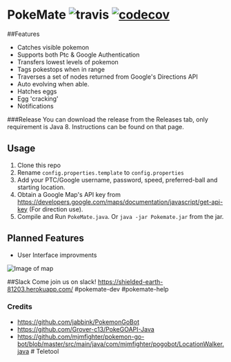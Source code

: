 # PokeMate ![travis](https://travis-ci.org/SwipeX/PokeMate.svg?branch=master) [![codecov](https://codecov.io/gh/SwipeX/PokeMate/branch/master/graph/badge.svg)](https://codecov.io/gh/SwipeX/PokeMate)


##Features
+ Catches visible pokemon
+ Supports both Ptc & Google Authentication
+ Transfers lowest levels of pokemon
+ Tags pokestops when in range
+ Traverses a set of nodes returned from Google's Directions API
+ Auto evolving when able.
+ Hatches eggs
+ Egg 'cracking'
+ Notifications

###Release
You can download the release from the Releases tab, only requirement is Java 8. Instructions can be found on that page.

## Usage

1. Clone this repo
2. Rename `config.properties.template` to `config.properties`
3. Add your PTC/Google username, password, speed, preferred-ball and starting location.
4. Obtain a Google Map's API key from https://developers.google.com/maps/documentation/javascript/get-api-key (For direction use).
5. Compile and Run `PokeMate.java`. Or `java -jar Pokemate.jar` from the jar.

## Planned Features
* User Interface improvments

![Image of map](http://i.imgur.com/W4hG8i6.png)

##Slack
Come join us on slack! https://shielded-earth-81203.herokuapp.com/ #pokemate-dev #pokemate-help

### Credits

* https://github.com/jabbink/PokemonGoBot
* https://github.com/Grover-c13/PokeGOAPI-Java
* https://github.com/mjmfighter/pokemon-go-bot/blob/master/src/main/java/com/mjmfighter/pogobot/LocationWalker.java
#   T e l e t o o l  
 